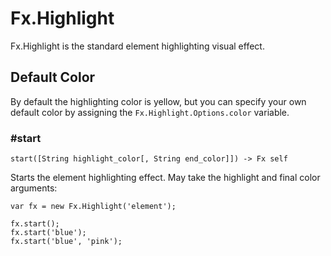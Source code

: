 # Fx.Highlight

Fx.Highlight is the standard element highlighting visual effect.

## Default Color

By default the highlighting color is yellow, but you can specify your own
default color by assigning the `Fx.Highlight.Options.color` variable.


### #start

    start([String highlight_color[, String end_color]]) -> Fx self

Starts the element highlighting effect. May take the highlight and final
color arguments:

    var fx = new Fx.Highlight('element');
    
    fx.start();
    fx.start('blue');
    fx.start('blue', 'pink');